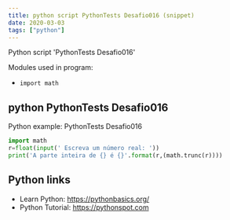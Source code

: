 ```yaml
---
title: python script PythonTests Desafio016 (snippet)
date: 2020-03-03
tags: ["python"]
---
```

Python script 'PythonTests Desafio016'


Modules used in program: 
* `import math`

## python PythonTests Desafio016

Python example: PythonTests Desafio016

```python
import math
r=float(input(' Escreva um número real: '))
print('A parte inteira de {} é {}'.format(r,(math.trunc(r))))

```

## Python links

- Learn Python: https://pythonbasics.org/
- Python Tutorial: https://pythonspot.com
